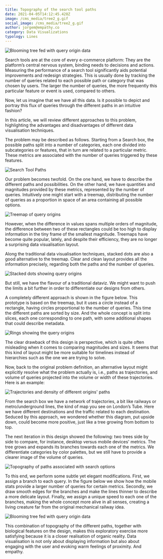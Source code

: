```yaml
---
title: Topography of the search tool paths
date: 2021-04-05T14:12:45.428Z
image: /cms_media/tree2_g.gif
social_image: /cms_media/tree2_g.gif
author: jorgem@empathy.co
category: Data Visualizations
typology: Lines
---
```

![Blooming tree fed with query origin data](/cms_media/tree2_g.gif "Blooming tree fed with query origin data")

Search tools are at the core of every e-commerce platform: They are the platform’s central nervous system, binding needs to decisions and actions. Measuring the performance of a search tool significantly aids potential improvements and redesign strategies. This is usually done by tracking the number of queries related to each possible path or category that was chosen by users. The larger the number of queries, the more frequently this particular feature or event is used, compared to others.

Now, let us imagine that we have all this data. Is it possible to depict and portray this flux of queries through the different paths in an intuitive fashion?

In this article, we will review different approaches to this problem, highlighting the advantages and disadvantages of different data visualisation techniques.

The problem may be described as follows. Starting from a Search box, the possible paths split into a number of categories, each one divided into subcategories or features, that in turn are related to a particular metric. These metrics are associated with the number of queries triggered by these features.

![Search Tool Paths](/cms_media/origins_tree.png "Search Tool Paths")

Our problem becomes twofold. On the one hand, we have to describe the different paths and possibilities. On the other hand, we have quantities and magnitudes provided by these metrics, represented by the number of queries. Intuitively one might start with a treemap, distributing the number of queries as a proportion in space of an area containing all possible options.

![Treemap of query origins](/cms_media/origins_treemap.png "Treemap of query origins")

However, when the difference in values spans multiple orders of magnitude, the difference between two of these rectangles could be too high to display information in the tiny frame of the smallest magnitude. Treemaps have become quite popular, lately, and despite their efficiency, they are no longer a surprising data visualisation layout.

Along the traditional data visualisation techniques, stacked dots are also a good alternative to the treemap. Clear and clean layout provides all the information precisely, regarding both the paths and the number of queries.

![Stacked dots showing query origins](/cms_media/origins_stackeddots.png "Stacked dots showing query origins")

But still, we have the flavour of a traditional dataviz. We might want to push the limits a bit further in order to differentiate our designs from others.

A completely different approach is shown in the figure below. This prototype is based on the treemap, but it uses a circle instead of a rectangle, having circles proportional to the number of queries. This time the different paths are sorted by size. And the whole concept is split into slices, each one corresponding to one path, with some additional shapes that could describe metadata.

![Rings showing the query origins](/cms_media/origins_rings.png "Rings showing the query origins")

The clear drawback of this design is perspective, which is quite often misleading when it comes to comparing magnitudes and sizes. It seems that this kind of layout might be more suitable for timelines instead of hierarchies such as the one we are trying to solve.

Now, back to the original problem definition, an alternative layout might explicitly resolve what the problem actually is, i.e., paths as trajectories, and volume of queries projected into the volume or width of these trajectories. Here is an example:

![Trajectories and density of different origins' paths](/cms_media/origins_flow.png "Trajectories and density of different origins' paths")

From the search box we have a network of trajectories, a bit like railways or metro/underground lines, the kind of map you see on London’s Tube. Here we have different destinations and the traffic related to each destination. Seduced by this approach, we wondered whether this diagram, put upside down, could become more positive, just like a tree growing from bottom to top.

The next iteration in this design showed the following: two trees side by side to compare, for instance, desktop versus mobile devices' metrics. The tree grows and expands its branches towards each one of the metrics. We differentiate categories by color palettes, but we still have to provide a clearer image of the volume of queries.

![Topography of paths associated with search options](/cms_media/tree_g.gif "Topography of paths associated with search options")

To this end, we perform some subtle yet elegant modifications. First, we assign a branch to each query. In the figure below we show how the mobile stats provide a larger number of queries for certain metrics. Secondly, we draw smooth edges for the branches and make the lines thinner to describe a more delicate layout. Finally, we assign a unique speed to each one of the branches, making the whole concept more alive in all senses, creating a living creature far from the original mechanical railway idea.

![Blooming tree fed with query origin data](/cms_media/tree2_g.gif "Blooming tree fed with query origin data")

This combination of topography of the different paths, together with biological features on the design, makes this exploratory exercise more satisfying because it is a closer realisation of organic reality. Data visualisation is not only about displaying information but also about engaging with the user and evoking warm feelings of proximity. And empathy.
